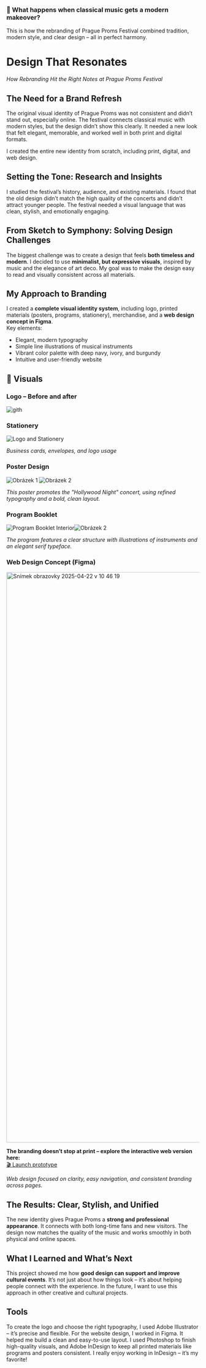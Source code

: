 ### 🎼 What happens when classical music gets a modern makeover?  
This is how the rebranding of Prague Proms Festival combined tradition, modern style, and clear design – all in perfect harmony.

# Design That Resonates  
*How Rebranding Hit the Right Notes at Prague Proms Festival*


## The Need for a Brand Refresh  
The original visual identity of Prague Proms was not consistent and didn’t stand out, especially online. The festival connects classical music with modern styles, but the design didn’t show this clearly. It needed a new look that felt elegant, memorable, and worked well in both print and digital formats.

I created the entire new identity from scratch, including print, digital, and web design.


## Setting the Tone: Research and Insights  
I studied the festival’s history, audience, and existing materials. I found that the old design didn’t match the high quality of the concerts and didn’t attract younger people. The festival needed a visual language that was clean, stylish, and emotionally engaging.


## From Sketch to Symphony: Solving Design Challenges  
The biggest challenge was to create a design that feels **both timeless and modern**. I decided to use **minimalist, but expressive visuals**, inspired by music and the elegance of art deco. My goal was to make the design easy to read and visually consistent across all materials.


## My Approach to Branding  
I created a **complete visual identity system**, including logo, printed materials (posters, programs, stationery), merchandise, and a **web design concept in Figma**.  
Key elements:  
- Elegant, modern typography
- Simple line illustrations of musical instruments
- Vibrant color palette with deep navy, ivory, and burgundy
- Intuitive and user-friendly website


## 🎨 Visuals  

### Logo – Before and after
![gith](https://github.com/user-attachments/assets/eb07b695-b7cd-43f0-87ce-49895a8ddc1c)


### Stationery  
![Logo and Stationery](https://github.com/ValerieVirt/english-for-designers/blob/3728cd80b18839cebc653bd702c20831ad821618/IMG/ad696191-7703-44f4-a47c-95ef00eff8c6.jpg)

*Business cards, envelopes, and logo usage*


### Poster Design  
![Obrázek 1](https://github.com/ValerieVirt/english-for-designers/blob/2ddd441a3e62ea55cc56fd0b4df0bb92a3889df4/IMG/1ef1729f-4006-4ce7-be80-d930c055d509_rw_1920.jpg) 
![Obrázek 2](https://github.com/ValerieVirt/english-for-designers/blob/0b211a54d24c1738fd2bb81c36859bc2704a9558/IMG/444f3711-3b69-46aa-b4f5-7034f9a46d68_rw_3840.jpg) 


*This poster promotes the "Hollywood Night" concert, using refined typography and a bold, clean layout.*


### Program Booklet  
![Program Booklet Interior](https://github.com/ValerieVirt/english-for-designers/blob/09d2432d0ea475960436805d8e8471ca82313cd8/IMG/c5cdd3e8-22e1-4391-bd8f-3b4e5fa13f46.jpg)![Obrázek 2](https://github.com/ValerieVirt/english-for-designers/blob/f671dff6b093afc67b75a933144c4bbda6635650/IMG/e47307b2-dc2b-4785-9f0a-3b9604766917.jpg)

*The program features a clear structure with illustrations of instruments and an elegant serif typeface.*


### Web Design Concept (Figma)  
<img width="1487" alt="Snímek obrazovky 2025-04-22 v 10 46 19" src="https://github.com/user-attachments/assets/6c64ecba-c97d-4568-98fa-84da333d80a2" />

**The branding doesn’t stop at print – explore the interactive web version here:**  
[🎬 Launch prototype](https://www.figma.com/proto/k4VsZOdwGLc4smAPIvQdFi/V%C5%A0KK?node-id=102-177&p=f&scaling=scale-down&content-scaling=fixed&page-id=0%3A1&embed-host=share)

*Web design focused on clarity, easy navigation, and consistent branding across pages.*


## The Results: Clear, Stylish, and Unified  
The new identity gives Prague Proms a **strong and professional appearance**. It connects with both long-time fans and new visitors. The design now matches the quality of the music and works smoothly in both physical and online spaces.


## What I Learned and What’s Next  
This project showed me how **good design can support and improve cultural events**. It’s not just about how things look – it’s about helping people connect with the experience. In the future, I want to use this approach in other creative and cultural projects.


## Tools
To create the logo and choose the right typography, I used Adobe Illustrator – it’s precise and flexible.
For the website design, I worked in Figma. It helped me build a clean and easy-to-use layout.
I used Photoshop to finish high-quality visuals, and Adobe InDesign to keep all printed materials like programs and posters consistent.
I really enjoy working in InDesign – it’s my favorite!

